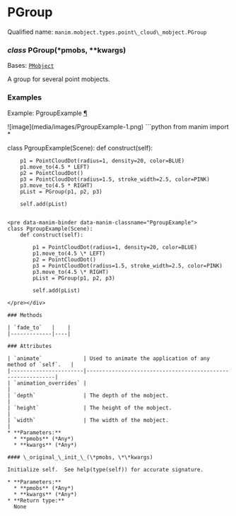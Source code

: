 # PGroup

Qualified name: `manim.mobject.types.point\_cloud\_mobject.PGroup`

### *class* PGroup(\*pmobs, \*\*kwargs)

Bases: [`PMobject`](manim.mobject.types.point_cloud_mobject.PMobject.md#manim.mobject.types.point_cloud_mobject.PMobject)

A group for several point mobjects.

### Examples

<div id="pgroupexample" class="admonition admonition-manim-example">
<p class="admonition-title">Example: PgroupExample <a class="headerlink" href="#pgroupexample">¶</a></p>![image](media/images/PgroupExample-1.png)
```python
from manim import *

class PgroupExample(Scene):
    def construct(self):

        p1 = PointCloudDot(radius=1, density=20, color=BLUE)
        p1.move_to(4.5 * LEFT)
        p2 = PointCloudDot()
        p3 = PointCloudDot(radius=1.5, stroke_width=2.5, color=PINK)
        p3.move_to(4.5 * RIGHT)
        pList = PGroup(p1, p2, p3)

        self.add(pList)
```

<pre data-manim-binder data-manim-classname="PgroupExample">
class PgroupExample(Scene):
    def construct(self):

        p1 = PointCloudDot(radius=1, density=20, color=BLUE)
        p1.move_to(4.5 \* LEFT)
        p2 = PointCloudDot()
        p3 = PointCloudDot(radius=1.5, stroke_width=2.5, color=PINK)
        p3.move_to(4.5 \* RIGHT)
        pList = PGroup(p1, p2, p3)

        self.add(pList)

</pre></div>

### Methods

| `fade_to`   |    |
|-------------|----|

### Attributes

| `animate`             | Used to animate the application of any method of `self`.   |
|-----------------------|------------------------------------------------------------|
| `animation_overrides` |                                                            |
| `depth`               | The depth of the mobject.                                  |
| `height`              | The height of the mobject.                                 |
| `width`               | The width of the mobject.                                  |
* **Parameters:**
  * **pmobs** (*Any*)
  * **kwargs** (*Any*)

#### \_original_\_init_\_(\*pmobs, \*\*kwargs)

Initialize self.  See help(type(self)) for accurate signature.

* **Parameters:**
  * **pmobs** (*Any*)
  * **kwargs** (*Any*)
* **Return type:**
  None
